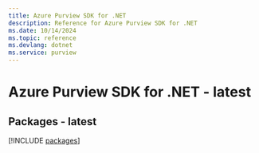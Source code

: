 ```yaml
---
title: Azure Purview SDK for .NET
description: Reference for Azure Purview SDK for .NET
ms.date: 10/14/2024
ms.topic: reference
ms.devlang: dotnet
ms.service: purview
---
```

# Azure Purview SDK for .NET - latest
## Packages - latest
[!INCLUDE [packages](purview-index.md)]